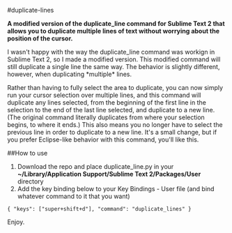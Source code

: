 #duplicate-lines

<p><strong>A modified version of the duplicate_line command for Sublime Text 2 that allows you to duplicate multiple lines of text without worrying about the position of the cursor.</strong><p>

<p>I wasn't happy with the way the duplicate_line command was workign in Sublime Text 2, so I made a modified version. This modified command will still duplicate a single line the same way. The behavior is slightly different, however, when duplicating *multiple* lines.</p>

<p>Rather than having to fully select the area to duplicate, you can now simply run your cursor selection over multiple lines, and this command will duplicate any lines selected, from the beginning of the first line in the selection to the end of the last line selected, and duplicate to a new line. (The original command literally duplicates from where your selection begins, to where it ends.) This also means you no longer have to select the previous line in order to duplicate to a new line. It's a small change, but if you prefer Eclipse-like behavior with this command, you'll like this.</p>

##How to use

<ol>
	<li>Download the repo and place duplicate_line.py in your <strong>~/Library/Application Support/Sublime Text 2/Packages/User</strong> directory</li>
	<li>Add the key binding below to your Key Bindings - User file (and bind whatever command to it that you want)</li>
</ol>

<pre><code>{ "keys": ["super+shift+d"], "command": "duplicate_lines" }</code></pre>

<p>Enjoy.</p>